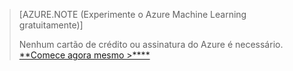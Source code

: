 >[AZURE.NOTE (Experimente o Azure Machine Learning gratuitamente)]
>
>Nenhum cartão de crédito ou assinatura do Azure é necessário. <a href="https://studio.azureml.net/?selectAccess=true&o=2" target="_blank">**Comece agora mesmo >****</a>

<!---HONumber=Oct15_HO3-->